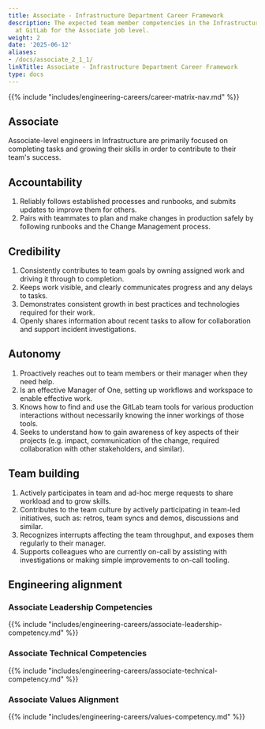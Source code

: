 ```yaml
---
title: Associate - Infrastructure Department Career Framework
description: The expected team member competencies in the Infrastructure department
  at GitLab for the Associate job level.
weight: 2
date: '2025-06-12'
aliases:
- /docs/associate_2_1_1/
linkTitle: Associate - Infrastructure Department Career Framework
type: docs
---
```


{{% include "includes/engineering-careers/career-matrix-nav.md" %}}

## Associate

Associate-level engineers in Infrastructure are primarily focused on completing tasks and growing their skills in order to contribute to their team's success.

## Accountability

1. Reliably follows established processes and runbooks, and submits updates to improve them for others.
1. Pairs with teammates to plan and make changes in production safely by following runbooks and the Change Management process.

## Credibility

1. Consistently contributes to team goals by owning assigned work and driving it through to completion.
1. Keeps work visible, and clearly communicates progress and any delays to tasks.
1. Demonstrates consistent growth in best practices and technologies required for their work.
1. Openly shares information about recent tasks to allow for collaboration and support incident investigations.

## Autonomy

1. Proactively reaches out to team members or their manager when they need help.
1. Is an effective Manager of One, setting up workflows and workspace to enable effective work.
1. Knows how to find and use the GitLab team tools for various production interactions without necessarily knowing the inner workings of those tools.
1. Seeks to understand how to gain awareness of key aspects of their projects (e.g. impact, communication of the change, required collaboration with other stakeholders, and similar).

## Team building

1. Actively participates in team and ad-hoc merge requests to share workload and to grow skills.
1. Contributes to the team culture by actively participating in team-led initiatives, such as: retros, team syncs and demos, discussions and similar.
1. Recognizes interrupts affecting the team throughput, and exposes them regularly to their manager.
1. Supports colleagues who are currently on-call by assisting with investigations or making simple improvements to on-call tooling.

## Engineering alignment

### Associate Leadership Competencies

{{% include "includes/engineering-careers/associate-leadership-competency.md" %}}
  
### Associate Technical Competencies

{{% include "includes/engineering-careers/associate-technical-competency.md" %}}

### Associate Values Alignment

{{% include "includes/engineering-careers/values-competency.md" %}}
